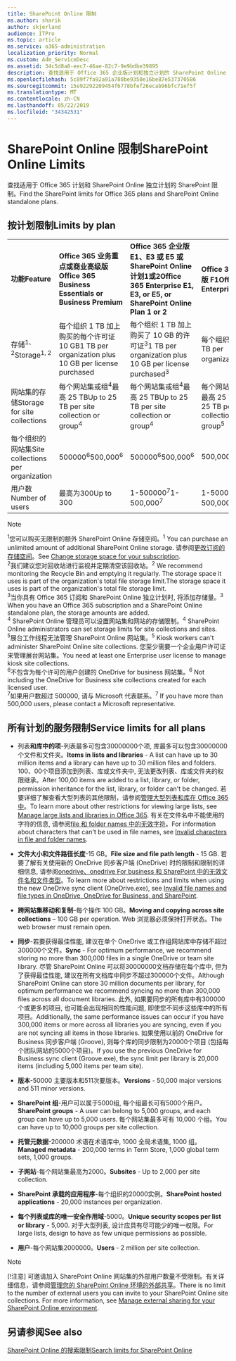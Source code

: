 ```yaml
---
title: SharePoint Online 限制
ms.author: sharik
author: skjerland
audience: ITPro
ms.topic: article
ms.service: o365-administration
localization_priority: Normal
ms.custom: Adm_ServiceDesc
ms.assetid: 34c5d8a8-eec7-46ae-82c7-9e9bdbe39895
description: 查找适用于 Office 365 企业版计划和独立计划的 SharePoint Online 限制。
ms.openlocfilehash: 5c89f7fa92a91a780be9350e16be87e537370586
ms.sourcegitcommit: 15e92292209454f6778bfef26ecab96bfc71ef5f
ms.translationtype: MT
ms.contentlocale: zh-CN
ms.lasthandoff: 05/22/2019
ms.locfileid: "34342531"
---
```

# <a name="sharepoint-online-limits"></a><span data-ttu-id="b3391-103">SharePoint Online 限制</span><span class="sxs-lookup"><span data-stu-id="b3391-103">SharePoint Online Limits</span></span>

<span data-ttu-id="b3391-104">查找适用于 Office 365 计划和 SharePoint Online 独立计划的 SharePoint 限制。</span><span class="sxs-lookup"><span data-stu-id="b3391-104">Find the SharePoint limits for Office 365 plans and SharePoint Online standalone plans.</span></span>
  
## <a name="limits-by-plan"></a><span data-ttu-id="b3391-105">按计划限制</span><span class="sxs-lookup"><span data-stu-id="b3391-105">Limits by plan</span></span>

|||||
|:-----|:-----|:-----|:-----|
|<span data-ttu-id="b3391-106">**功能**</span><span class="sxs-lookup"><span data-stu-id="b3391-106">**Feature**</span></span> <br/> |<span data-ttu-id="b3391-107">**Office 365 业务重点或商业高级版**</span><span class="sxs-lookup"><span data-stu-id="b3391-107">**Office 365 Business Essentials or Business Premium**</span></span> <br/> |<span data-ttu-id="b3391-108">**Office 365 企业版 E1、E3 或 E5 或 SharePoint Online 计划1或2**</span><span class="sxs-lookup"><span data-stu-id="b3391-108">**Office 365 Enterprise E1, E3, or E5, or SharePoint Online Plan 1 or 2**</span></span> <br/> | <span data-ttu-id="b3391-109">**Office 365 企业版 F1**</span><span class="sxs-lookup"><span data-stu-id="b3391-109">**Office 365 Enterprise F1**</span></span> <br/> |
|<span data-ttu-id="b3391-110">存储<sup>1、2</sup></span><span class="sxs-lookup"><span data-stu-id="b3391-110">Storage<sup>1, 2</sup></span></span> <br/> |<span data-ttu-id="b3391-111">每个组织 1 TB 加上购买的每个许可证 10 GB</span><span class="sxs-lookup"><span data-stu-id="b3391-111">1 TB per organization plus 10 GB per license purchased</span></span>  <br/> |<span data-ttu-id="b3391-112">每个组织 1 TB 加上购买了 10 GB 的许可证<sup>3</sup></span><span class="sxs-lookup"><span data-stu-id="b3391-112">1 TB per organization plus 10 GB per license purchased<sup>3</sup></span></span> <br/> |<span data-ttu-id="b3391-113">每个组织 1 TB <sup>3</sup></span><span class="sxs-lookup"><span data-stu-id="b3391-113">1 TB per organization <sup>3</sup></span></span> <br/> |
|<span data-ttu-id="b3391-114">网站集的存储</span><span class="sxs-lookup"><span data-stu-id="b3391-114">Storage for site collections</span></span>  <br/> |<span data-ttu-id="b3391-115">每个网站集或组<sup>4</sup>最高 25 TB</span><span class="sxs-lookup"><span data-stu-id="b3391-115">Up to 25 TB per site collection or group<sup>4</sup></span></span> <br/> |<span data-ttu-id="b3391-116">每个网站集或组<sup>4</sup>最高 25 TB</span><span class="sxs-lookup"><span data-stu-id="b3391-116">Up to 25 TB per site collection or group<sup>4</sup></span></span> <br/> |<span data-ttu-id="b3391-117">每个网站集或组<sup>5</sup>最高 25 TB</span><span class="sxs-lookup"><span data-stu-id="b3391-117">Up to 25 TB per site collection or group<sup>5</sup></span></span> <br/> |
|<span data-ttu-id="b3391-118">每个组织的网站集</span><span class="sxs-lookup"><span data-stu-id="b3391-118">Site collections per organization</span></span>  <br/> |<span data-ttu-id="b3391-119">500000<sup>6</sup></span><span class="sxs-lookup"><span data-stu-id="b3391-119">500,000<sup>6</sup></span></span> <br/> |<span data-ttu-id="b3391-120">500000<sup>6</sup></span><span class="sxs-lookup"><span data-stu-id="b3391-120">500,000<sup>6</sup></span></span> <br/> |<span data-ttu-id="b3391-121">500,000</span><span class="sxs-lookup"><span data-stu-id="b3391-121">500,000</span></span><br/> |
|<span data-ttu-id="b3391-122">用户数</span><span class="sxs-lookup"><span data-stu-id="b3391-122">Number of users</span></span>  <br/> |<span data-ttu-id="b3391-123">最高为300</span><span class="sxs-lookup"><span data-stu-id="b3391-123">Up to 300</span></span>  <br/> |<span data-ttu-id="b3391-124">1-500000<sup>7</sup></span><span class="sxs-lookup"><span data-stu-id="b3391-124">1- 500,000<sup>7</sup></span></span> <br/> |<span data-ttu-id="b3391-125">1-500000<sup>7</sup></span><span class="sxs-lookup"><span data-stu-id="b3391-125">1- 500,000<sup>7</sup></span></span> <br/> |
   
> [!NOTE]
> <span data-ttu-id="b3391-126"><sup>1</sup>您可以购买无限制的额外 SharePoint Online 存储空间。</span><span class="sxs-lookup"><span data-stu-id="b3391-126"><sup>1</sup> You can purchase an unlimited amount of additional SharePoint Online storage.</span></span> <span data-ttu-id="b3391-127">请参阅[更改订阅的存储空间](https://support.office.com/article/96EA3533-DE64-4B01-839A-C560875A662C)。</span><span class="sxs-lookup"><span data-stu-id="b3391-127">See [Change storage space for your subscription](https://support.office.com/article/96EA3533-DE64-4B01-839A-C560875A662C).</span></span> 
<br/><span data-ttu-id="b3391-128"><sup>2</sup>我们建议您对回收站进行监视并定期清空该回收站。</span><span class="sxs-lookup"><span data-stu-id="b3391-128"><sup>2</sup> We recommend monitoring the Recycle Bin and emptying it regularly.</span></span> <span data-ttu-id="b3391-129">The storage space it uses is part of the organization's total file storage limit.</span><span class="sxs-lookup"><span data-stu-id="b3391-129">The storage space it uses is part of the organization's total file storage limit.</span></span> 
<br/> <span data-ttu-id="b3391-130"><sup>3</sup>当你具有 Office 365 订阅和 SharePoint Online 独立计划时, 将添加存储量。</span><span class="sxs-lookup"><span data-stu-id="b3391-130"><sup>3</sup> When you have an Office 365 subscription and a SharePoint Online standalone plan, the storage amounts are added.</span></span> 
<br/><span data-ttu-id="b3391-131"><sup>4</sup> SharePoint Online 管理员可以设置网站集和网站的存储限制。</span><span class="sxs-lookup"><span data-stu-id="b3391-131"><sup>4</sup> SharePoint Online administrators can set storage limits for site collections and sites.</span></span>
<br/> <span data-ttu-id="b3391-132"><sup>5</sup>展台工作线程无法管理 SharePoint Online 网站集。</span><span class="sxs-lookup"><span data-stu-id="b3391-132"><sup>5</sup> Kiosk workers can't administer SharePoint Online site collections.</span></span> <span data-ttu-id="b3391-133">您至少需要一个企业用户许可证来管理展台网站集。</span><span class="sxs-lookup"><span data-stu-id="b3391-133">You need at least one Enterprise user license to manage kiosk site collections.</span></span> 
<br/> <span data-ttu-id="b3391-134"><sup>6</sup>不包含为每个许可的用户创建的 OneDrive for business 网站集。</span><span class="sxs-lookup"><span data-stu-id="b3391-134"><sup>6</sup> Not including the OneDrive for Business site collections created for each licensed user.</span></span> 
<br/><span data-ttu-id="b3391-135"><sup>7</sup>如果用户数超过 500000, 请与 Microsoft 代表联系。</span><span class="sxs-lookup"><span data-stu-id="b3391-135"><sup>7</sup> If you have more than 500,000 users, please contact a Microsoft representative.</span></span> 
  

  
## <a name="service-limits-for-all-plans"></a><span data-ttu-id="b3391-136">所有计划的服务限制</span><span class="sxs-lookup"><span data-stu-id="b3391-136">Service limits for all plans</span></span>

- <span data-ttu-id="b3391-137">列表**和库中的项**-列表最多可包含30000000个项, 库最多可以包含30000000个文件和文件夹。</span><span class="sxs-lookup"><span data-stu-id="b3391-137">**Items in lists and libraries** - A list can have up to 30 million items and a library can have up to 30 million files and folders.</span></span> <span data-ttu-id="b3391-138">100、00个项目添加到列表、库或文件夹中, 无法更改列表、库或文件夹的权限继承。</span><span class="sxs-lookup"><span data-stu-id="b3391-138">After 100,00 items are added to a list, library, or folder, permission inheritance for the list, library, or folder can't be changed.</span></span> <span data-ttu-id="b3391-139">若要详细了解查看大型列表的其他限制，请参阅[管理大型列表和库在 Office 365 中](https://support.office.com/article/b4038448-ec0e-49b7-b853-679d3d8fb784)。</span><span class="sxs-lookup"><span data-stu-id="b3391-139">To learn more about other restrictions for viewing large lists, see [Manage large lists and libraries in Office 365](https://support.office.com/article/b4038448-ec0e-49b7-b853-679d3d8fb784).</span></span> <span data-ttu-id="b3391-140">有关在文件名中不能使用的字符的信息, 请参阅[file 和 folder names 中的无效字符](https://support.office.com/article/64883a5d-228e-48f5-b3d2-eb39e07630fa)。</span><span class="sxs-lookup"><span data-stu-id="b3391-140">For information about characters that can't be used in file names, see [Invalid characters in file and folder names](https://support.office.com/article/64883a5d-228e-48f5-b3d2-eb39e07630fa).</span></span>

- <span data-ttu-id="b3391-141">**文件大小和文件路径长度**-15 GB。</span><span class="sxs-lookup"><span data-stu-id="b3391-141">**File size and file path length** - 15 GB.</span></span> <span data-ttu-id="b3391-142">若要了解有关使用新的 OneDrive 同步客户端 (OneDrive) 时的限制和限制的详细信息, 请参阅[onedrive、onedrive For business 和 SharePoint 中的无效文件名和文件类型](https://support.office.com/article/64883a5d-228e-48f5-b3d2-eb39e07630fa)。</span><span class="sxs-lookup"><span data-stu-id="b3391-142">To learn more about restrictions and limits when using the new OneDrive sync client (OneDrive.exe), see [Invalid file names and file types in OneDrive, OneDrive for Business, and SharePoint](https://support.office.com/article/64883a5d-228e-48f5-b3d2-eb39e07630fa).</span></span>

- <span data-ttu-id="b3391-143">**跨网站集移动和复制**–每个操作 100 GB。</span><span class="sxs-lookup"><span data-stu-id="b3391-143">**Moving and copying across site collections** – 100 GB per operation.</span></span> <span data-ttu-id="b3391-144">Web 浏览器必须保持打开状态。</span><span class="sxs-lookup"><span data-stu-id="b3391-144">The web browser must remain open.</span></span>

- <span data-ttu-id="b3391-145">**同步**-若要获得最佳性能, 建议在单个 OneDrive 或工作组网站库中存储不超过300000个文件。</span><span class="sxs-lookup"><span data-stu-id="b3391-145">**Sync** - For optimum performance, we recommend storing no more than 300,000 files in a single OneDrive or team site library.</span></span> <span data-ttu-id="b3391-146">尽管 SharePoint Online 可以将30000000文档存储在每个库中, 但为了获得最佳性能, 建议在所有文档库中同步不超过300000个文件。</span><span class="sxs-lookup"><span data-stu-id="b3391-146">Although SharePoint Online can store 30 million documents per library, for optimum performance we recommend syncing no more than 300,000 files across all document libraries.</span></span> <span data-ttu-id="b3391-147">此外, 如果要同步的所有库中有300000个或更多的项目, 也可能会出现相同的性能问题, 即使您不同步这些库中的所有项目。</span><span class="sxs-lookup"><span data-stu-id="b3391-147">Additionally, the same performance issues can occur if you have 300,000 items or more across all libraries you are syncing, even if you are not syncing all items in those libraries.</span></span> <span data-ttu-id="b3391-148">如果使用以前的 OneDrive for Business 同步客户端 (Groove), 则每个库的同步限制为20000个项目 (包括每个团队网站的5000个项目)。</span><span class="sxs-lookup"><span data-stu-id="b3391-148">If you use the previous OneDrive for Business sync client (Groove.exe), the sync limit per library is 20,000 items (including 5,000 items per team site).</span></span>

- <span data-ttu-id="b3391-149">**版本**-50000 主要版本和511次要版本。</span><span class="sxs-lookup"><span data-stu-id="b3391-149">**Versions** - 50,000 major versions and 511 minor versions.</span></span>

- <span data-ttu-id="b3391-150">**SharePoint 组**-用户可以属于5000组, 每个组最长可有5000个用户。</span><span class="sxs-lookup"><span data-stu-id="b3391-150">**SharePoint groups** - A user can belong to 5,000 groups, and each group can have up to 5,000 users.</span></span> <span data-ttu-id="b3391-151">每个网站集最多可有 10,000 个组。</span><span class="sxs-lookup"><span data-stu-id="b3391-151">You can have up to 10,000 groups per site collection.</span></span>

- <span data-ttu-id="b3391-152">**托管元数据**-200000 术语在术语库中, 1000 全局术语集, 1000 组。</span><span class="sxs-lookup"><span data-stu-id="b3391-152">**Managed metadata** - 200,000 terms in Term Store, 1,000 global term sets, 1,000 groups.</span></span>

- <span data-ttu-id="b3391-153">**子网站**-每个网站集最高为2000。</span><span class="sxs-lookup"><span data-stu-id="b3391-153">**Subsites** - Up to 2,000 per site collection.</span></span>

- <span data-ttu-id="b3391-154">**SharePoint 承载的应用程序**-每个组织的20000实例。</span><span class="sxs-lookup"><span data-stu-id="b3391-154">**SharePoint hosted applications** - 20,000 instances per organization.</span></span>

- <span data-ttu-id="b3391-155">**每个列表或库的唯一安全作用域**-5000。</span><span class="sxs-lookup"><span data-stu-id="b3391-155">**Unique security scopes per list or library** - 5,000.</span></span> <span data-ttu-id="b3391-156">对于大型列表, 设计应具有尽可能少的唯一权限。</span><span class="sxs-lookup"><span data-stu-id="b3391-156">For large lists, design to have as few unique permissions as possible.</span></span>

- <span data-ttu-id="b3391-157">**用户**-每个网站集2000000。</span><span class="sxs-lookup"><span data-stu-id="b3391-157">**Users** - 2 million per site collection.</span></span>

> [!NOTE]
> <span data-ttu-id="b3391-p113">[!注意] 可邀请加入 SharePoint Online 网站集的外部用户数量不受限制。有关详细信息，请参阅[管理您的 SharePoint Online 环境的外部共享](/sharepoint/external-sharing-overview)。</span><span class="sxs-lookup"><span data-stu-id="b3391-p113">There is no limit to the number of external users you can invite to your SharePoint Online site collections. For more information, see [Manage external sharing for your SharePoint Online environment](/sharepoint/external-sharing-overview).</span></span>

## <a name="see-also"></a><span data-ttu-id="b3391-160">另请参阅</span><span class="sxs-lookup"><span data-stu-id="b3391-160">See also</span></span>

[<span data-ttu-id="b3391-161">SharePoint Online 的搜索限制</span><span class="sxs-lookup"><span data-stu-id="b3391-161">Search limits for SharePoint Online</span></span>](/sharepoint/search-limits)
